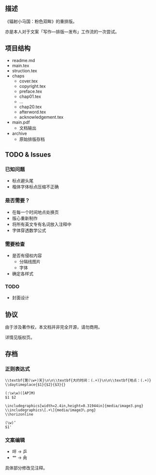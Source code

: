 ## 描述

《辐射小马国：粉色双眸》的重排版。

亦是本人对于文案「写作—排版—发布」工作流的一次尝试。

## 项目结构

- readme.md
- main.tex
- struction.tex
- chaps
    - cover.tex
    - copyright.tex
    - preface.tex
    - chap01.tex
    - ...
    - chap20.tex
    - afterword.tex
    - acknowledgement.tex
- main.pdf
    - 文档输出
- archive
    - 原始排版存档

## TODO & Issues

### 已知问题

- 标点避头尾
- 楷体字体标点压缩不正确

### 是否需要？

- 在每一个时间地点处换页
- 版心重新制作
- 将所有英文专有名词放入注释中
- 字体穿透数学公式

### 需要检查

- 是否有侵权内容
    - 分隔线图片
    - 字体
- 确定各样式


### TODO

- 封面设计


## 协议

由于涉及著作权，本文档并非完全开源，请勿商用。

详情见版权页。


## 存档

### 正则表达式

```
\\textbf{第(\w+)天}\n\n\\textbf{大约时间：(.+)}\n\n\\textbf{地点：(.+)}
\\daytimeplace{$1}{$2}{$3}{}
 
(:\w\w)([AP]M)
$1 $2
 
\includegraphics[width=2.4in,height=0.31944in]{media/image3.png}
\\includegraphics\[.+\]{media/image3\.png}
\\horizonline

(\w)’
$1'
```

### 文案编辑

- 呯 -> 乒
- 艹 -> 肏

具体部分修改见注释。




